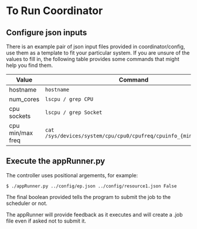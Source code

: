 
# To Run Coordinator

## Configure json inputs
There is an example pair of json input files provided in coordinator/config, use them as a template to fit your particular system. If you are unsure of the values to fill in, the following table provides some commands that might help you find them.

| Value     | Command  |
------------|----------
| hostname  | ```hostname```  |
| num_cores | ```lscpu / grep CPU```  |
| cpu sockets  | ```lscpu / grep Socket```  |
| cpu min/max freq | ```cat /sys/devices/system/cpu/cpu0/cpufreq/cpuinfo_{min,max}_freq```  |

## Execute the appRunner.py
The controller uses positional argements, for example:
~~~~
$ ./appRunner.py ../config/ep.json ../config/resource1.json False
~~~~
The final boolean provided tells the program to submit the job to the scheduler or not.

The appRunner will provide feedback as it executes and will create a <app>.job file even if asked not to submit it.
